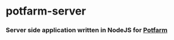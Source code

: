 # potfarm-server

### Server side application written in NodeJS for [Potfarm](https://github.com/codeNhlaka/potfarm-client)

